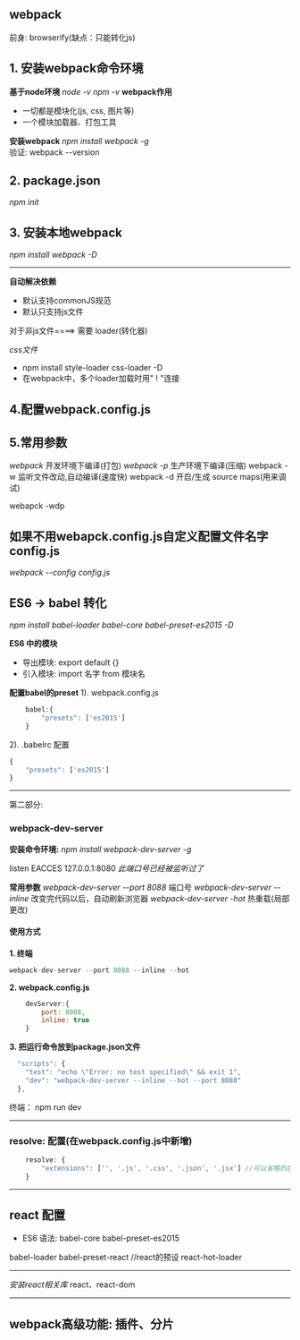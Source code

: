 ## webpack 

前身: browserify(缺点：只能转化js)

## 1. 安装webpack命令环境
**基于node环境**
*node -v*
*npm -v*
**webpack作用**
- 一切都是模块化(js, css, 图片等)
- 一个模块加载器、打包工具

**安装webpack**
*npm install webpack -g*  
验证: webpack  --version

## 2. package.json
*npm init*
## 3. 安装本地webpack
*npm install webpack -D*

----------------------------
**自动解决依赖**
- 默认支持commonJS规范
- 默认只支持js文件

对于非js文件====> 需要  loader(转化器)

*css文件*
- npm install style-loader css-loader -D
- 在webpack中，多个loader加载时用"  !  "连接

## 4.配置webpack.config.js



## 5.常用参数
*webpack*	开发环境下编译(打包)
*webpack -p* 	生产环境下编译(压缩)
webpack -w		监听文件改动,自动编译(速度快)
webpack -d		开启/生成 source maps(用来调试)

webapck -wdp


## 如果不用webapck.config.js自定义配置文件名字config.js
*webpack --config config.js*


## ES6 -> babel 转化
*npm install babel-loader babel-core babel-preset-es2015 -D*

**ES6 中的模块**
- 导出模块:   export default {}
- 引入模块:   import 名字 from 模块名

**配置babel的preset**
1).   webpack.config.js
```javascript
	babel:{
	    "presets": ['es2015']
	}
```
2).  .babelrc 配置
```javascript
{
	"presets": ['es2015']
}
```

--------------------------------------
第二部分:

### webpack-dev-server

**安装命令环境:**
*npm install webpack-dev-server -g*

listen EACCES 127.0.0.1:8080   *此端口号已经被监听过了*

**常用参数**
*webpack-dev-server --port 8088*  端口号
*webpack-dev-server --inline*  改变完代码以后，自动刷新浏览器
*webpack-dev-server -hot*   热重载(局部更改)

#### 使用方式
**1. 终端**
```javascript
webpack-dev-server --port 8088 --inline --hot
```
**2. webpack.config.js**
```javascript
    devServer:{
		port: 8088,
		inline: true
	}
```
**3. 把运行命令放到package.json文件**
```javascript
  "scripts": {
    "test": "echo \"Error: no test specified\" && exit 1",
    "dev": "webpack-dev-server --inline --hot --port 8088"
  },
```
终端： npm run dev	

-------------------------------------------------------------------------
### resolve: 配置(在webpack.config.js中新增)
```javascript
    resolve: {
        "extensions": ['', '.js', '.css', '.json', '.jsx'] //可以省略的后缀名
    }

```

-------------------------------------
## react 配置
- ES6 语法:  babel-core  babel-preset-es2015

babel-loader
babel-preset-react   //react的预设
react-hot-loader

--------
*安装react相关库* react、react-dom

-------------------------------
## webpack高级功能:    插件、分片






